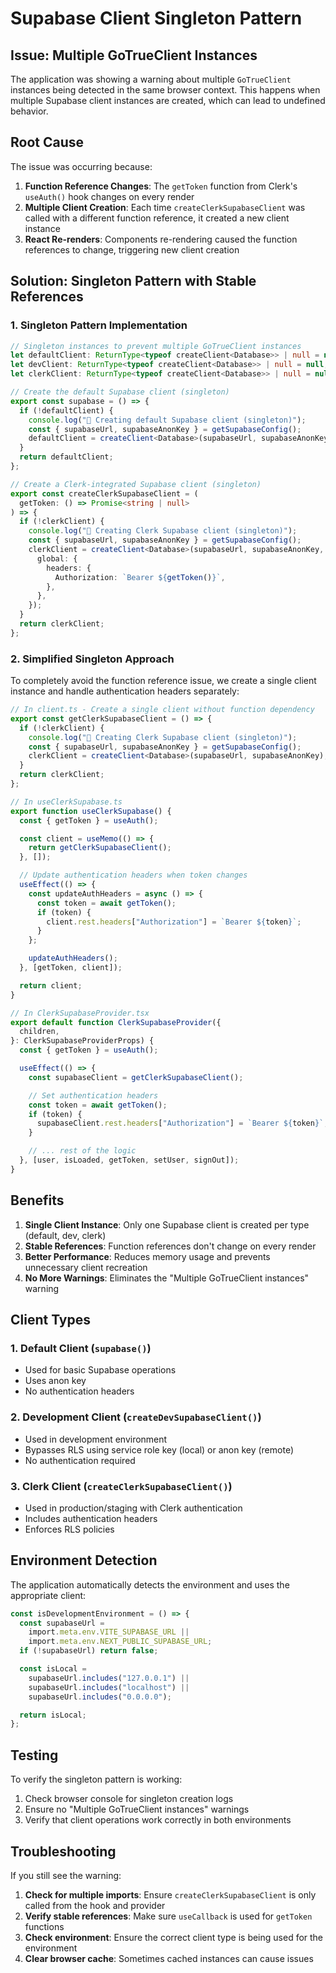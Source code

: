 # Supabase Client Singleton Pattern

## Issue: Multiple GoTrueClient Instances

The application was showing a warning about multiple `GoTrueClient` instances being detected in the same browser context. This happens when multiple Supabase client instances are created, which can lead to undefined behavior.

## Root Cause

The issue was occurring because:

1. **Function Reference Changes**: The `getToken` function from Clerk's `useAuth()` hook changes on every render
2. **Multiple Client Creation**: Each time `createClerkSupabaseClient` was called with a different function reference, it created a new client instance
3. **React Re-renders**: Components re-rendering caused the function references to change, triggering new client creation

## Solution: Singleton Pattern with Stable References

### 1. Singleton Pattern Implementation

```typescript
// Singleton instances to prevent multiple GoTrueClient instances
let defaultClient: ReturnType<typeof createClient<Database>> | null = null;
let devClient: ReturnType<typeof createClient<Database>> | null = null;
let clerkClient: ReturnType<typeof createClient<Database>> | null = null;

// Create the default Supabase client (singleton)
export const supabase = () => {
  if (!defaultClient) {
    console.log("🔧 Creating default Supabase client (singleton)");
    const { supabaseUrl, supabaseAnonKey } = getSupabaseConfig();
    defaultClient = createClient<Database>(supabaseUrl, supabaseAnonKey);
  }
  return defaultClient;
};

// Create a Clerk-integrated Supabase client (singleton)
export const createClerkSupabaseClient = (
  getToken: () => Promise<string | null>
) => {
  if (!clerkClient) {
    console.log("🔧 Creating Clerk Supabase client (singleton)");
    const { supabaseUrl, supabaseAnonKey } = getSupabaseConfig();
    clerkClient = createClient<Database>(supabaseUrl, supabaseAnonKey, {
      global: {
        headers: {
          Authorization: `Bearer ${getToken()}`,
        },
      },
    });
  }
  return clerkClient;
};
```

### 2. Simplified Singleton Approach

To completely avoid the function reference issue, we create a single client instance and handle authentication headers separately:

```typescript
// In client.ts - Create a single client without function dependency
export const getClerkSupabaseClient = () => {
  if (!clerkClient) {
    console.log("🔧 Creating Clerk Supabase client (singleton)");
    const { supabaseUrl, supabaseAnonKey } = getSupabaseConfig();
    clerkClient = createClient<Database>(supabaseUrl, supabaseAnonKey);
  }
  return clerkClient;
};
```

```typescript
// In useClerkSupabase.ts
export function useClerkSupabase() {
  const { getToken } = useAuth();

  const client = useMemo(() => {
    return getClerkSupabaseClient();
  }, []);

  // Update authentication headers when token changes
  useEffect(() => {
    const updateAuthHeaders = async () => {
      const token = await getToken();
      if (token) {
        client.rest.headers["Authorization"] = `Bearer ${token}`;
      }
    };

    updateAuthHeaders();
  }, [getToken, client]);

  return client;
}
```

```typescript
// In ClerkSupabaseProvider.tsx
export default function ClerkSupabaseProvider({
  children,
}: ClerkSupabaseProviderProps) {
  const { getToken } = useAuth();

  useEffect(() => {
    const supabaseClient = getClerkSupabaseClient();

    // Set authentication headers
    const token = await getToken();
    if (token) {
      supabaseClient.rest.headers["Authorization"] = `Bearer ${token}`;
    }

    // ... rest of the logic
  }, [user, isLoaded, getToken, setUser, signOut]);
}
```

## Benefits

1. **Single Client Instance**: Only one Supabase client is created per type (default, dev, clerk)
2. **Stable References**: Function references don't change on every render
3. **Better Performance**: Reduces memory usage and prevents unnecessary client recreation
4. **No More Warnings**: Eliminates the "Multiple GoTrueClient instances" warning

## Client Types

### 1. Default Client (`supabase()`)

- Used for basic Supabase operations
- Uses anon key
- No authentication headers

### 2. Development Client (`createDevSupabaseClient()`)

- Used in development environment
- Bypasses RLS using service role key (local) or anon key (remote)
- No authentication required

### 3. Clerk Client (`createClerkSupabaseClient()`)

- Used in production/staging with Clerk authentication
- Includes authentication headers
- Enforces RLS policies

## Environment Detection

The application automatically detects the environment and uses the appropriate client:

```typescript
const isDevelopmentEnvironment = () => {
  const supabaseUrl =
    import.meta.env.VITE_SUPABASE_URL ||
    import.meta.env.NEXT_PUBLIC_SUPABASE_URL;
  if (!supabaseUrl) return false;

  const isLocal =
    supabaseUrl.includes("127.0.0.1") ||
    supabaseUrl.includes("localhost") ||
    supabaseUrl.includes("0.0.0.0");

  return isLocal;
};
```

## Testing

To verify the singleton pattern is working:

1. Check browser console for singleton creation logs
2. Ensure no "Multiple GoTrueClient instances" warnings
3. Verify that client operations work correctly in both environments

## Troubleshooting

If you still see the warning:

1. **Check for multiple imports**: Ensure `createClerkSupabaseClient` is only called from the hook and provider
2. **Verify stable references**: Make sure `useCallback` is used for `getToken` functions
3. **Check environment**: Ensure the correct client type is being used for the environment
4. **Clear browser cache**: Sometimes cached instances can cause issues

